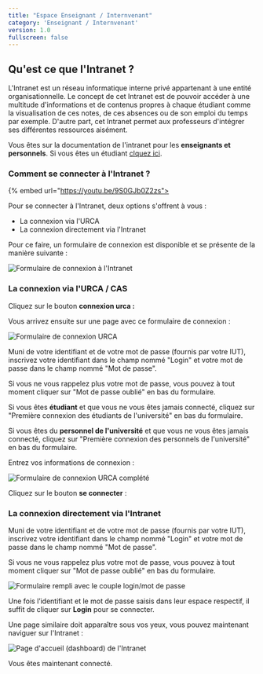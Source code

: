 ```yaml
---
title: "Espace Enseignant / Internvenant"
category: 'Enseignant / Internvenant'
version: 1.0
fullscreen: false
---
```


## Qu'est ce que l'Intranet ?

L'Intranet est un réseau informatique interne privé appartenant à une entité organisationnelle. Le concept de cet Intranet est de pouvoir accéder à une multitude d'informations et de contenus propres à chaque étudiant comme la visualisation de ces notes, de ces absences ou de son emploi du temps par exemple. D'autre part, cet Intranet permet aux professeurs d'intégrer ses différentes ressources aisément.

<alert type="info">

Vous êtes sur la documentation de l'intranet pour les **enseignants et personnels**. Si vous êtes un étudiant [clquez ici](/01-etudiant/01-etudiant.md).

</alert>

### Comment se connecter à l'Intranet ?

{% embed url="https://youtu.be/9S0GJb0Z2zs">

Pour se connecter à l'Intranet, deux options s'offrent à vous :

* La connexion via l'URCA
* La connexion directement via l'Intranet

Pour ce faire, un formulaire de connexion est disponible et se présente de la manière suivante :

![Formulaire de connexion &#xE0; l&apos;Intranet](/images/permanent/enseignant1.jpeg)

### La connexion via l'URCA / CAS
Cliquez sur le bouton **connexion urca :**

Vous arrivez ensuite sur une page avec ce formulaire de connexion :

![Formulaire de connexion URCA](/images/permanent/enseignant2.jpeg)

Muni de votre identifiant et de votre mot de passe \(fournis par votre IUT\), inscrivez votre identifiant dans le champ nommé "Login" et votre mot de passe dans le champ nommé "Mot de passe".

<alert type="info">
Si vous ne vous rappelez plus votre mot de passe, vous pouvez à tout moment cliquer sur "Mot de passe oublié" en bas du formulaire.
</alert>

<alert type="info">

Si vous êtes **étudiant** et que vous ne vous êtes jamais connecté, cliquez sur "Première connexion des étudiants de l'université" en bas du formulaire.

</alert>

<alert type="info">

Si vous êtes du **personnel de l'université** et que vous ne vous êtes jamais connecté, cliquez sur "Première connexion des personnels de l'université" en bas du formulaire.

</alert>

Entrez vos informations de connexion :

![Formulaire de connexion URCA compl&#xE9;t&#xE9;](/images/permanent/enseignant3.jpeg)

Cliquez sur le bouton **se connecter** :

###  La connexion directement via l'Intranet

Muni de votre identifiant et de votre mot de passe \(fournis par votre IUT\), inscrivez votre identifiant dans le champ nommé "Login" et votre mot de passe dans le champ nommé "Mot de passe".

<alert type="info">

Si vous ne vous rappelez plus votre mot de passe, vous pouvez à tout moment cliquer sur "Mot de passe oublié" en bas du formulaire.

</alert>

![Formulaire rempli avec le couple login/mot de passe](/images/permanent/enseignant1.jpeg)

Une fois l’identifiant et le mot de passe saisis dans leur espace respectif, il suffit de cliquer sur **Login** pour se connecter.

Une page similaire doit apparaître sous vos yeux, vous pouvez maintenant naviguer sur l'Intranet :

![Page d&apos;accueil \(dashboard\) de l&apos;Intranet](/images/permanent/enseignant4.jpeg)

<alert type="success">
Vous êtes maintenant connecté.
</alert>
